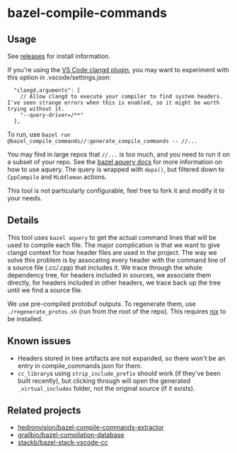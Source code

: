 # bazel-compile-commands

## Usage
See [releases](https://github.com/wolfd/bazel-compile-commands/releases) for install information.

If you're using the [VS Code clangd plugin](https://marketplace.visualstudio.com/items?itemName=llvm-vs-code-extensions.vscode-clangd), you may want to experiment with this option in .vscode/settings.json:
```
  "clangd.arguments": [
    // Allow clangd to execute your compiler to find system headers. I've seen strange errors when this is enabled, so it might be worth trying without it.
    "--query-driver=/**"
  ],
```

To run, use `bazel run @bazel_compile_commands//:generate_compile_commands -- //...`

You may find in large repos that `//...` is too much, and you need to run it on a subset of your repo.
See the [bazel aquery docs](https://bazel.build/query/aquery) for more information on how to use aquery.
The query is wrapped with `deps()`, but filtered down to `CppCompile` and `Middleman` actions.

This tool is not particularly configurable, feel free to fork it and modify it to your needs.

## Details

This tool uses `bazel aquery` to get the actual command lines that will be used to compile each file.
The major complication is that we want to give clangd context for how header files are used in the project.
The way we solve this problem is by assocating every header with the command line of a source file (.cc/.cpp) that includes it.
We trace through the whole dependency tree, for headers included in sources, we associate them directly, for headers included in other headers, we trace back up the tree until we find a source file.

We use pre-compiled protobuf outputs. To regenerate them, use `./regenerate_protos.sh` (run from the root of the repo).
This requires [nix](https://nixos.org/download) to be installed.

## Known issues

- Headers stored in tree artifacts are not expanded, so there won't be an entry in compile_commands.json for them.
- `cc_library`s using `strip_include_prefix` should work (if they've been built recently), but clicking through will open the generated `_virtual_includes` folder, not the original source (if it exists).

## Related projects

- [hedronvision/bazel-compile-commands-extractor](https://github.com/hedronvision/bazel-compile-commands-extractor)
- [grailbio/bazel-compilation-database](https://github.com/grailbio/bazel-compilation-database)
- [stackb/bazel-stack-vscode-cc](https://github.com/stackb/bazel-stack-vscode-cc)
